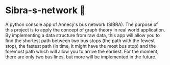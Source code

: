 # Sibra-s-network 🚌
  A python console app of Annecy's bus network (SIBRA). The purpose of this project is to apply the concept of graph theory in real world application.
  By implementing a data structure from raw data, this app will allow you to find the shortest path between two bus stops (the path with the fewest stop), the fastest path (in time, it might have the most bus stop) and the foremost path which will allow you to arrive the earliest. For the moment, there are only two bus lines, but more will be implemented in the future. 
